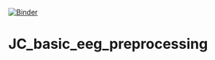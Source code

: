 [![Binder](https://mybinder.org/badge_logo.svg)](https://mybinder.org/v2/gh/vferat/JC_basic_eeg_preprocessing/HEAD)
# JC_basic_eeg_preprocessing
 
